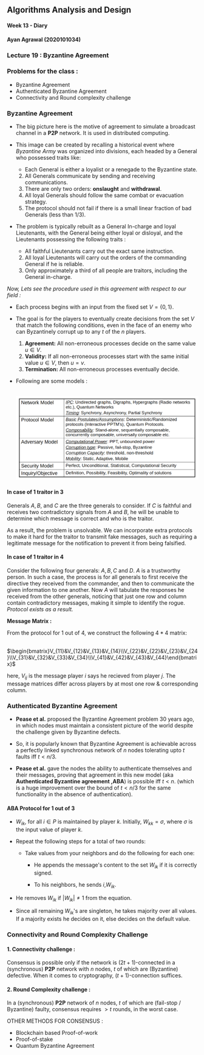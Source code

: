 ## Algorithms Analysis and Design

#### Week 13  - Diary 



#### Ayan Agrawal (2020101034)



### Lecture 19 : Byzantine Agreement 

### Problems for the class :

- Byzantine Agreement
- Authenticated Byzantine Agreement
- Connectivity and Round complexity challenge



### Byzantine Agreement

- The big picture here is the motive of agreement to simulate a broadcast channel in a **P2P** network. It is used in distributed computing.
- This image can be created by recalling a historical event where *Byzantine Army* was organized into divisions, each headed by a General who possessed traits like:
  - Each General is either a loyalist or a renegade to the Byzantine state.
  2. All Generals communicate by sending and receiving communications.
  3. There are only two orders: **onslaught** and **withdrawal**.
  4. All loyal Generals should follow the same combat or evacuation strategy.
  5. The protocol should not fail if there is a small linear fraction of bad Generals (less than 1/3).

- The problem is typically rebuilt as a General In-charge and loyal Lieutenants, with the General being either loyal or disloyal, and the Lieutenants possessing the following traits :
  - All faithful Lieutenants carry out the exact same instruction.
  2. All loyal Lieutenants will carry out the orders of the commanding General if he is reliable.
  3. Only approximately a third of all people are traitors, including the General in-charge.

*Now, Lets see the procedure used in this agreement with respect to our field :*

- Each process begins with an input from the fixed set $V = \{0,1\}$.
- The goal is for the players to eventually create decisions from the set $V$ that match the following conditions, even in the face of an enemy who can Byzantinely corrupt up to any $t$ of the $n$ players.
  1.  **Agreement:** All non-erroneous processes decide on the same value $u \in V$. 
  2. **Validity:** If all non-erroneous processes start with the same initial value $u \in V$, then $u=v.$
  3. **Termination:** All non-erroneous processes eventually decide.

- Following are some models : 

  ​		![](models.png)

#### In case of 1 traitor in 3 

Generals $A, B$, and $C$ are the three generals to consider. If $C$ is faithful and receives two contradictory signals from $A$ and $B$, he will be unable to determine which message is correct and who is the traitor.

As a result, the problem is unsolvable. We can incorporate extra protocols to make it hard for the traitor to transmit fake messages, such as requiring a legitimate message for the notification to prevent it from being falsified.

#### In case of 1 traitor in 4 

Consider the following four generals: $A, B, C$ and $D$. $A$ is a trustworthy person. In such a case, the process is for all generals to first receive the directive they received from the commander, and then to communicate the given information to one another. Now $A$ will tabulate the responses he received from the other generals, noticing that just one row and column contain contradictory messages, making it simple to identify the rogue. *Protocol exists as a result.*

**Message Matrix :** 

From the protocol for 1 out of 4, we construct the following $4*4$ matrix:

​													$\begin{bmatrix}V_{11}&V_{12}&V_{13}&V_{14}\\V_{22}&V_{22}&V_{23}&V_{24}\\V_{31}&V_{32}&V_{33}&V_{34}\\V_{41}&V_{42}&V_{43}&V_{44}\end{bmatrix}$

here, $V_{ij}$ is the message player $i$ says he recieved from player $j$. The message matrices differ across players by at most one row & corresponding column.



### Authenticated Byzantine Agreement

- **Pease et al.** proposed the Byzantine Agreement problem 30 years ago, in which nodes must maintain a consistent picture of the world despite the challenge given by Byzantine defects.
- So, it is popularly known that Byzantine Agreement is achievable across a perfectly linked synchronous network of $n$ nodes tolerating upto $t$ faults iff $t < n/3$.  

- **Pease et al.** gave the nodes the ability to authenticate themselves and their messages, proving that agreement in this new model (aka **Authenticated Byzantine agreement ,ABA**) is possible iff $t < n$. (which is a huge improvement over the bound of $t < n/3$ for the same functionality in the absence of authentication).

#### ABA Protocol for 1 out of 3

- $W_{ik}$, for all $i \in P$ is maintained by player $k$. Initially, $W_{kk}= {σ}$, where $σ$ is the input value of player $k$. 

- Repeat the following steps for a total of two rounds:

  - Take values from your neighbors and do the following for each
    one: 

    - He appends the message's content to the set $W_{ik}$ if
      it is correctly signed.

    - To his neighbors, he sends $i$,$W_{ik}$.

      

- He removes $W_{ik}$ if $|W_{ik}| ≠ 1$ from the equation.

- Since all remaining $W_{ik}$'s are singleton, he takes majority over all  values. If a majority exists he decides on it, else decides on the default value.



### Connectivity and Round Complexity Challenge

#### 1. Connectivity challenge :

Consensus is possible only if the network is $(2t + 1)$-connected in a (synchronous) **P2P** network with $n$ nodes, $t$ of which are (Byzantine) defective. When it comes to cryptography, $(t + 1)$-connection suffices.

#### 2. Round Complexity challenge :

In a (synchronous) **P2P** network of $n$ nodes, $t$ of which are (fail-stop / Byzantine) faulty, consensus requires $> t$ rounds, in the worst case.

OTHER METHODS FOR CONSENSUS : 

- Blockchain based Proof-of-work
- Proof-of-stake
- Quantum Byzantine Agreement